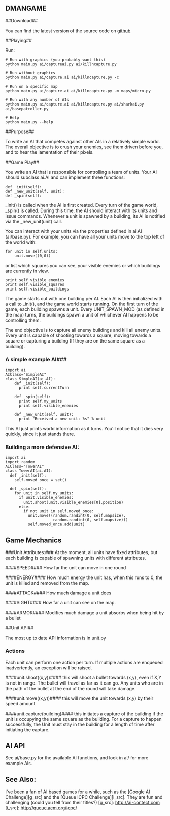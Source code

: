 DMANGAME
--------

##Download##

You can find the latest version of the source code on [github][]

[github]:http://github.com/okayzed/dmangame

##Playing##

Run:

    # Run with graphics (you probably want this)
    python main.py ai/captureai.py ai/killncapture.py

    # Run without graphics
    python main.py ai/capture.ai ai/killncapture.py -c

    # Run on a specific map
    python main.py ai/capture.ai ai/killncapture.py -m maps/micro.py

    # Run with any number of AIs
    python main.py ai/capture.ai ai/killncapture.py ai/sharkai.py ai/basepatroller.py

    # Help
    python main.py --help


##Purpose##

To write an AI that competes against other AIs in a relatively simple world.
The overall objective is to crush your enemies, see them driven before you, and
to hear the lamentation of their pixels.


##Game Play##

You write an AI that is responsible for controlling a team of
units. Your AI should subclass ai.AI and can implement three functions:

    def _init(self):
    def _new_unit(self, unit):
    def _spin(self):

_init() is called when the AI is first created. Every turn of
the game world, _spin() is called. During this time, the AI
should interact with its units and issue commands. Whenever a
unit is spawned by a building, its AI is notified via the
_new_unit(unit) call.

You can interact with your units via the properties defined
in ai.AI (ai/base.py). For example, you can have all your
units move to the top left of the world with:

    for unit in self.units:
        unit.move((0,0))

or list which squares you can see, your visible enemies or which buildings are currently in view.

    print self.visible_enemies
    print self.visible_squares
    print self.visible_buildings



The game starts out with one building per AI. Each AI is then initialized with
a call to _init(), and the game world starts running. On the first turn of the
game, each building spawns a unit. Every UNIT_SPAWN_MOD (as defined in the map)
turns, the buildings spawn a unit of whichever AI happens to be controlling
them.

The end objective is to capture all enemy buildings and kill all enemy units.
Every unit is capable of shooting towards a square, moving towards a square or
capturing a building (If they are on the same square as a building).

### A simple example AI###

    import ai
    AIClass="SimpleAI"
    class SimpleAI(ai.AI):
        def _init(self):
          print self.currentTurn

        def _spin(self):
          print self.my_units
          print self.visible_enemies

        def _new_unit(self, unit):
          print "Received a new unit: %s" % unit

This AI just prints world information as it turns. You'll notice that it dies
very quickly, since it just stands there.

### Building a more defensive AI: ###

    import ai
    import random
    AIClass="TowerAI"
    class TowerAI(ai.AI):
      def _init(self):
        self.moved_once = set()

      def _spin(self):
        for unit in self.my_units:
          if unit.visible_enemies:
            unit.shoot(unit.visible_enemies[0].position)
          else:
            if not unit in self.moved_once:
              unit.move((random.randint(0, self.mapsize),
                         random.randint(0, self.mapsize)))
              self.moved_once.add(unit)


## Game Mechanics ##

###Unit Attributes:###
  At the moment, all units have fixed attributes, but each building is capable
  of spawning units with different attributes.

####SPEED####
How far the unit can move in one round

####ENERGY####
How much energy the unit has, when this runs to 0, the unit
is killed and removed from the map.

####ATTACK####
How much damage a unit does

####SIGHT####
How far a unit can see on the map.

####ARMOR####
Modifies much damage a unit absorbs when being hit by a bullet

##Unit API##

The most up to date API information is in unit.py

### Actions ###

Each unit can perform one action per turn. If multiple actions are enqueued
inadvertently, an exception will be raised.

####unit.shoot((x,y))####
  this will shoot a bullet towards (x,y), even if X,Y is not in range. The
  bullet will travel as far as it can go. Any units who are in the path of the
  bullet at the end of the round will take damage.

####unit.move((x,y))####
  this will move the unit towards (x,y) by their speed amount

####unit.capture(building)####
  this initiates a capture of the building if the unit is occupying the same
  square as the building.  For a capture to happen successfully, the Unit must
  stay in the building for a length of time after initiating the capture.


## AI API ##

See ai/base.py for the available AI functions, and look in ai/ for more example AIs.


See Also:
---------
I've been a fan of AI based games for a while, such as the [Google AI
Challenge][g_src] and the [Queue ICPC Challenge][i_src]. They are fun and challenging
(could you tell from their titles?)
[g_src]: http://ai-contect.com
[i_src]: http://queue.acm.org/icpc/

